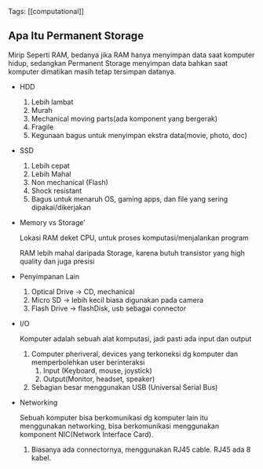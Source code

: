 Tags: [[computational]]

## Apa Itu Permanent Storage

Mirip Seperti RAM, bedanya jika RAM hanya menyimpan data saat komputer hidup, sedangkan Permanent Storage menyimpan data bahkan saat komputer dimatikan masih tetap tersimpan datanya.

- HDD
    
    1. Lebih lambat
    2. Murah
    3. Mechanical moving parts(ada komponent yang bergerak)
    4. Fragile
    5. Kegunaan bagus untuk menyimpan ekstra data(movie, photo, doc)
- SSD
    
    1. Lebih cepat
    2. Lebih Mahal
    3. Non mechanical (Flash)
    4. Shock resistant
    5. Bagus untuk menaruh OS, gaming apps, dan file yang sering dipakai/dikerjakan
- Memory vs Storage’
    
    Lokasi RAM deket CPU, untuk proses komputasi/menjalankan program
    
    RAM lebih mahal daripada Storage, karena butuh transistor yang high quality dan juga presisi
    
- Penyimpanan Lain
    
    1. Optical Drive → CD, mechanical
    2. Micro SD → lebih kecil biasa digunakan pada camera
    3. Flash Drive → flashDisk, usb sebagai connector
- I/O
    
    Komputer adalah sebuah alat komputasi, jadi pasti ada input dan output
    
    1. Computer pheriveral, devices yang terkoneksi dg komputer dan memperbolehkan user berinteraksi
        1. Input (Keyboard, mouse, joystick)
        2. Output(Monitor, headset, speaker)
    2. Sebagian besar menggunakan USB (Universal Serial Bus)
- Networking
    
    Sebuah komputer bisa berkomunikasi dg komputer lain itu menggunakan networking, bisa berkomunikasi menggunakan komponent NIC(Network Interface Card).
    
    1. Biasanya ada connectornya, menggunakan RJ45 cable. RJ45 ada 8 kabel.